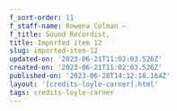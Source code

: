 ```yaml
---
f_sort-order: 11
f_staff-name: Rowena Colman –
f_title: Sound Recordist,
title: Imported item 12
slug: imported-item-12
updated-on: '2023-06-21T11:02:03.526Z'
created-on: '2023-06-21T11:02:03.526Z'
published-on: '2023-06-28T14:12:18.164Z'
layout: '[credits-loyle-carner].html'
tags: credits-loyle-carner
---
```



